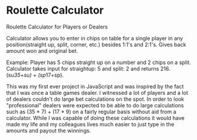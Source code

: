 # Roulette Calculator
Roulette Calculator for Players or Dealers

Calculator allows you to enter in chips on table for a single player in any position(straight up, split, corner, etc.) besides 1:1's and 2:1's.
Gives back amount won and original bet. 

Example: Player has 5 chips straight up on a number and 2 chips on a split. Calculator takes input for straightup: 5 and split: 2 and returns 216. (su*35+su) + (sp*17+sp).

This was my first ever project in JavaScript and was inspired by the fact that I was once a table games dealer. I witnessed a lot of players and a lot of dealers couldn't do large bet calculations on the spot. In order to look "professional" dealers were expected to be able to do large calculations such as (35 * 7) + (17 * 9) on a fairly regular basis without aid from a calculator. While I was capable of doing these calculations it would have made my life and my colleagues lives much easier to just type in the amounts and payout the winnings. 
